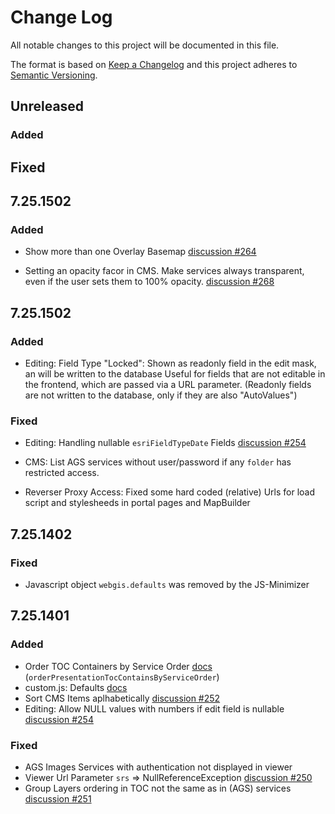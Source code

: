 ﻿# Change Log

All notable changes to this project will be documented in this file.

The format is based on [Keep a Changelog](http://keepachangelog.com/)
and this project adheres to [Semantic Versioning](http://semver.org/).

## Unreleased

### Added

## Fixed

## 7.25.1502

### Added

- Show more than one Overlay Basemap [discussion #264](https://github.com/e-netze/webgis-community/discussions/264)
  
- Setting an opacity facor in CMS. Make services always transparent, even if the user sets them to 100% opacity.
  [discussion #268](https://github.com/e-netze/webgis-community/discussions/268)

## 7.25.1502

### Added

- Editing: Field Type "Locked": Shown as readonly field in the edit mask, an will be written to the database
           Useful for fields that are not editable in the frontend, which are passed via a URL parameter.
           (Readonly fields are not written to the database, only if they are also "AutoValues")

### Fixed

- Editing: Handling nullable ``esriFieldTypeDate`` Fields
  [discussion #254](https://github.com/e-netze/webgis-community/discussions/254)

- CMS: List AGS services without user/password if any ``folder`` has restricted access.

- Reverser Proxy Access: Fixed some hard coded (relative) Urls for load script and stylesheeds in portal pages and MapBuilder

## 7.25.1402

### Fixed

-   Javascript object `webgis.defaults` was removed by the JS-Minimizer

## 7.25.1401

### Added

-   Order TOC Containers by Service Order [docs](https://docs.webgiscloud.com/de/webgis/apps/viewer/customjs/usability.html#inhaltsverzeichnis) (`orderPresentationTocContainsByServiceOrder`)
-   custom.js: Defaults [docs](https://docs.webgiscloud.com/de/webgis/apps/viewer/customjs/defaults.html)
-   Sort CMS Items aplhabetically [discussion #252](https://github.com/e-netze/webgis-community/discussions/252)
-   Editing: Allow NULL values with numbers if edit field is nullable [discussion #254](https://github.com/e-netze/webgis-community/discussions/254)

### Fixed

-   AGS Images Services with authentication not displayed in viewer
-   Viewer Url Parameter `srs` => NullReferenceException [discussion #250](https://github.com/e-netze/webgis-community/discussions/250)
-   Group Layers ordering in TOC not the same as in (AGS) services [discussion #251](https://github.com/e-netze/webgis-community/discussions/251)
